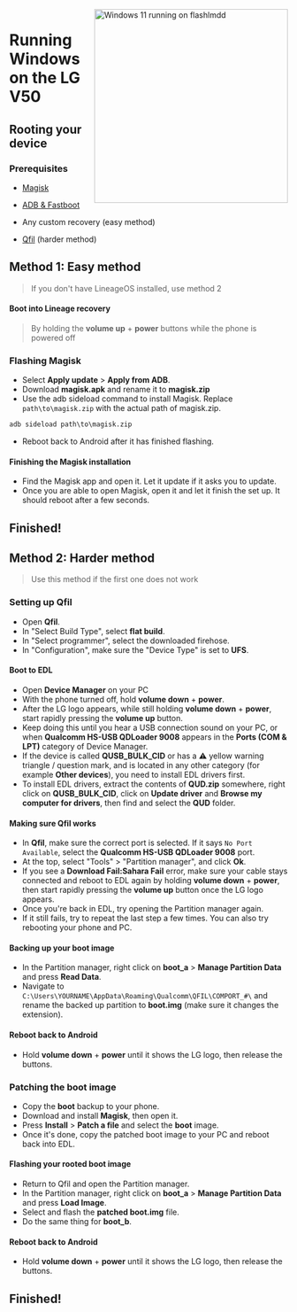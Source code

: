 <img align="right" src="https://github.com/n00b69/woa-flashlmdd/blob/main/flashlmdd.png" width="350" alt="Windows 11 running on flashlmdd">

# Running Windows on the LG V50

## Rooting your device

### Prerequisites
- [Magisk](https://github.com/topjohnwu/Magisk/releases/latest)

- [ADB & Fastboot](https://developer.android.com/studio/releases/platform-tools)

- Any custom recovery (easy method)

- [Qfil](https://github.com/n00b69/woa-flashlmdd/releases/tag/Qfil) (harder method)

## Method 1: Easy method
> If you don't have LineageOS installed, use method 2

#### Boot into Lineage recovery
> By holding the **volume up** + **power** buttons while the phone is powered off

### Flashing Magisk
- Select **Apply update** > **Apply from ADB**.
- Download **magisk.apk** and rename it to **magisk.zip**
- Use the adb sideload command to install Magisk. Replace `path\to\magisk.zip` with the actual path of magisk.zip.
```cmd
adb sideload path\to\magisk.zip
```
- Reboot back to Android after it has finished flashing.

#### Finishing the Magisk installation
- Find the Magisk app and open it. Let it update if it asks you to update.
- Once you are able to open Magisk, open it and let it finish the set up. It should reboot after a few seconds.

## Finished!

## Method 2: Harder method
> Use this method if the first one does not work

### Setting up Qfil
- Open **Qfil**.
- In "Select Build Type", select **flat build**.
- In "Select programmer", select the downloaded firehose.
- In "Configuration", make sure the "Device Type" is set to **UFS**.

#### Boot to EDL
- Open **Device Manager** on your PC
- With the phone turned off, hold **volume down** + **power**.
- After the LG logo appears, while still holding **volume down** + **power**, start rapidly pressing the **volume up** button.
- Keep doing this until you hear a USB connection sound on your PC, or when **Qualcomm HS-USB QDLoader 9008** appears in the **Ports (COM & LPT)** category of Device Manager.
- If the device is called **QUSB_BULK_CID** or has a ⚠️ yellow warning triangle / question mark, and is located in any other category (for example **Other devices**), you need to install EDL drivers first.
- To install EDL drivers, extract the contents of **QUD.zip** somewhere, right click on **QUSB_BULK_CID**, click on **Update driver** and **Browse my computer for drivers**, then find and select the **QUD** folder.

#### Making sure Qfil works
- In **Qfil**, make sure the correct port is selected. If it says `No Port Available`, select the **Qualcomm HS-USB QDLoader 9008** port.
- At the top, select "Tools" > "Partition manager", and click **Ok**.
- If you see a **Download Fail:Sahara Fail** error, make sure your cable stays connected and reboot to EDL again by holding **volume down** + **power**, then start rapidly pressing the **volume up** button once the LG logo appears.
- Once you're back in EDL, try opening the Partition manager again.
- If it still fails, try to repeat the last step a few times. You can also try rebooting your phone and PC.

#### Backing up your boot image
- In the Partition manager, right click on **boot_a** > **Manage Partition Data** and press **Read Data**.
- Navigate to `C:\Users\YOURNAME\AppData\Roaming\Qualcomm\QFIL\COMPORT_#\` and rename the backed up partition to **boot.img** (make sure it changes the extension).

#### Reboot back to Android
- Hold **volume down** + **power** until it shows the LG logo, then release the buttons.

### Patching the boot image
- Copy the **boot** backup to your phone.
- Download and install **Magisk**, then open it.
- Press **Install** > **Patch a file** and select the **boot** image.
- Once it's done, copy the patched boot image to your PC and reboot back into EDL.

#### Flashing your rooted boot image
- Return to Qfil and open the Partition manager.
- In the Partition manager, right click on **boot_a** > **Manage Partition Data** and press **Load Image**.
- Select and flash the **patched boot.img** file.
- Do the same thing for **boot_b**.

#### Reboot back to Android
- Hold **volume down** + **power** until it shows the LG logo, then release the buttons.

## Finished!

